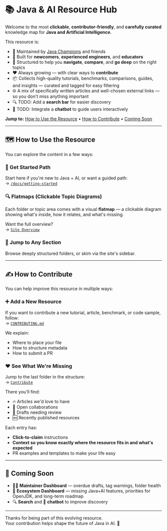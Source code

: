# 📚 Java & AI Resource Hub

Welcome to the most **clickable**, **contributor-friendly**, and **carefully curated** knowledge map for **Java and Artificial Intelligence**.

This resource is:

- 🧠 Maintained by [Java Champions](https://www.javachampions.org/) and friends  
- 🚀 Built for **newcomers**, **experienced engineers**, and **educators**  
- 🧭 Structured to help you **navigate**, **compare**, and **go deep** on the right topics  
- ❤️ Always growing — with clear ways to **contribute**  
- 📦 Collects high-quality tutorials, benchmarks, comparisons, guides, and insights — curated and tagged for easy filtering  
- 🌐 A mix of specifically written articles and well-chosen external links — so you don't miss anything important  
- 🔍 TODO: Add a **search bar** for easier discovery  
- 🤖 TODO: Integrate a **chatbot** to guide users interactively  

**Jump to:** [How to Use the Resource](#️-how-to-use-the-resource) • [How to Contribute](#️-how-to-contribute) • [Coming Soon](#-coming-soon)

---

## 🗺️ How to Use the Resource

You can explore the content in a few ways:

### 📌 Get Started Path  
Start here if you're new to Java + AI, or want a guided path:  
→ [`/docs/getting-started`](./docs/00-getting-started)

### 🔍 Flatmaps (Clickable Topic Diagrams)  
Each folder or topic area comes with a visual **flatmap** — a clickable diagram showing what's inside, how it relates, and what's missing.

Want the full overview?  
→ [`Site Overview`](./docs/site-overview)

### 🧭 Jump to Any Section  
Browse deeply structured folders, or skim via the site's sidebar.

---

## ✍️ How to Contribute

You can help improve this resource in multiple ways:

### ➕ Add a New Resource  
If you want to contribute a new tutorial, article, benchmark, or code sample, follow:  
→ [`CONTRIBUTING.md`](./CONTRIBUTING.md)

We explain:
- Where to place your file
- How to structure metadata
- How to submit a PR

### ❤️ See What We're Missing  
Jump to the last folder in the structure:  
→ [`Contribute`](./docs/contribute-dashboard)

There you'll find:
- 🔥 Articles we'd love to have
- 🤝 Open collaborations
- 📝 Drafts needing review
- 🆕 Recently published resources

Each entry has:
- **Click-to-claim** instructions  
- **Context so you know exactly where the resource fits in and what's expected**  
- PR examples and templates to make your life easy

---

## 🧪 Coming Soon

- 🧑‍🏫 **Maintainer Dashboard** — overdue drafts, tag warnings, folder health  
- 🧠 **Ecosystem Dashboard** — missing Java+AI features, priorities for OpenJDK, and long-term roadmap  
- 🔍 **Search** and 🤖 **chatbot** to improve discovery

---

Thanks for being part of this evolving resource.  
Your contribution helps shape the future of Java in AI. 🙌
